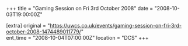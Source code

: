 +++
title = "Gaming Session on Fri 3rd October 2008"
date = "2008-10-03T19:00:00Z"

[extra]
original = "https://uwcs.co.uk/events/gaming-session-on-fri-3rd-october-2008-1474489011779/"    
ent_time = "2008-10-04T07:00:00Z"
location = "DCS"
+++



